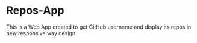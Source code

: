 # Repos-App
This is a Web App created to get GitHub username and display its repos in new responsive way design
